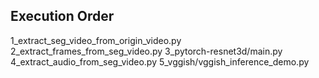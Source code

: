 ## Execution Order

1_extract_seg_video_from_origin_video.py
2_extract_frames_from_seg_video.py
3_pytorch-resnet3d/main.py
4_extract_audio_from_seg_video.py
5_vggish/vggish_inference_demo.py
